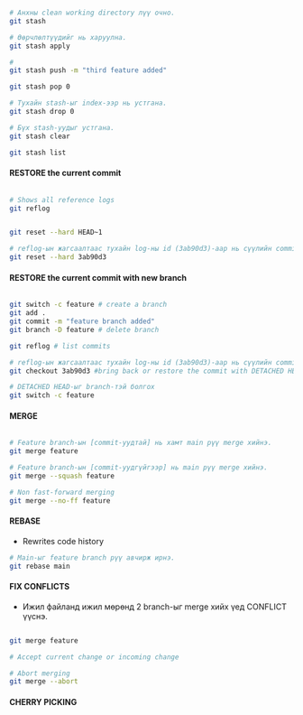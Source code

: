 ```bash

# Анхны clean working directory лүү очно.
git stash

# Өөрчлөлтүүдийг нь харуулна.
git stash apply

#
git stash push -m "third feature added"

git stash pop 0

# Тухайн stash-ыг index-ээр нь устгана.
git stash drop 0

# Бүх stash-уудыг устгана.
git stash clear

git stash list
```

#### RESTORE the current commit

```bash

# Shows all reference logs
git reflog


git reset --hard HEAD~1

# reflog-ын жагсаалтаас тухайн log-ны id (3ab90d3)-aaр нь cүүлийн commit-ыг авчирж болно.
git reset --hard 3ab90d3

```

#### RESTORE the current commit with new branch

```bash

git switch -c feature # create a branch
git add .
git commit -m "feature branch added"
git branch -D feature # delete branch

git reflog # list commits

# reflog-ын жагсаалтаас тухайн log-ны id (3ab90d3)-aaр нь cүүлийн commit-ыг авчирж болно.
git checkout 3ab90d3 #bring back or restore the commit with DETACHED HEAD

# DETACHED HEAD-ыг branch-тэй болгох
git switch -c feature
```

#### MERGE

```bash

# Feature branch-ын [commit-уудтай] нь хамт main рүү merge хийнэ.
git merge feature

# Feature branch-ын [commit-уудгүйгээр] нь main рүү merge хийнэ.
git merge --squash feature

# Non fast-forward merging
git merge --no-ff feature

```

#### REBASE

- Rewrites code history

```bash
# Main-ыг feature branch рүү авчирж ирнэ.
git rebase main
```

#### FIX CONFLICTS

- Ижил файланд ижил мөрөнд 2 branch-ыг merge хийх үед CONFLICT үүснэ.

```bash

git merge feature

# Accept current change or incoming change

# Abort merging
git merge --abort

```

#### CHERRY PICKING

```bash

```
